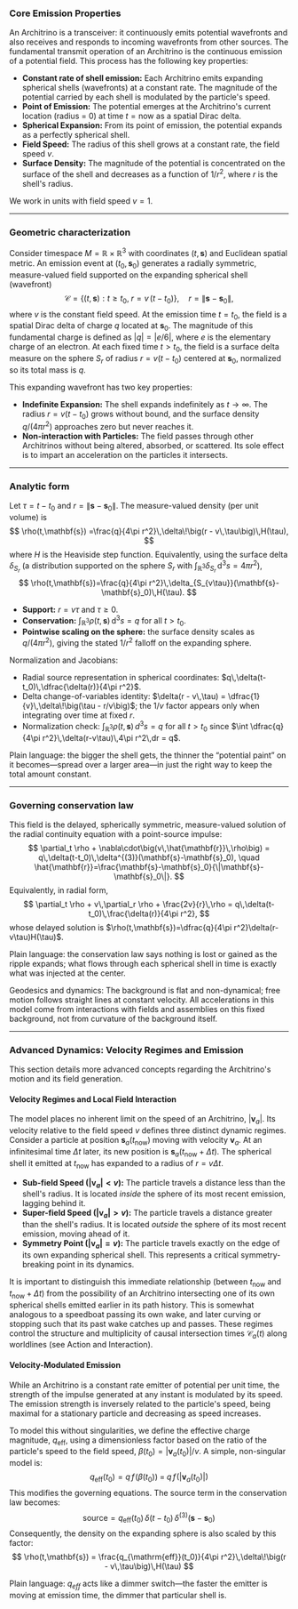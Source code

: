 ### Core Emission Properties

An Architrino is a transceiver: it continuously emits potential wavefronts and also receives and responds to incoming wavefronts from other sources. The fundamental transmit operation of an Architrino is the continuous emission of a potential field. This process has the following key properties:

-   **Constant rate of shell emission:** Each Architrino emits expanding spherical shells (wavefronts) at a constant rate. The magnitude of the potential carried by each shell is modulated by the particle's speed.
-   **Point of Emission:** The potential emerges at the Architrino's current location (radius = 0) at time $t=\text{now}$ as a spatial Dirac delta.
-   **Spherical Expansion:** From its point of emission, the potential expands as a perfectly spherical shell.
-   **Field Speed:** The radius of this shell grows at a constant rate, the field speed $v$.
-   **Surface Density:** The magnitude of the potential is concentrated on the surface of the shell and decreases as a function of $1/r^2$, where $r$ is the shell's radius.

We work in units with field speed $v=1$.

---

### Geometric characterization

Consider timespace $M=\mathbb{R}\times\mathbb{R}^3$ with coordinates $(t,\mathbf{s})$ and Euclidean spatial metric. An emission event at $(t_0,\mathbf{s}_0)$ generates a radially symmetric, measure-valued field supported on the expanding spherical shell (wavefront)
$$
\mathcal{C}=\{(t,\mathbf{s}) : t\ge t_0,\; r = v\,(t-t_0)\},\quad r=\|\mathbf{s}-\mathbf{s}_0\|,
$$
where $v$ is the constant field speed. At the emission time $t=t_0$, the field is a spatial Dirac delta of charge $q$ located at $\mathbf{s}_0$. The magnitude of this fundamental charge is defined as $|q| = |e/6|$, where $e$ is the elementary charge of an electron. At each fixed time $t>t_0$, the field is a surface delta measure on the sphere $S_{r}$ of radius $r=v(t-t_0)$ centered at $\mathbf{s}_0$, normalized so its total mass is $q$.

This expanding wavefront has two key properties:
-   **Indefinite Expansion:** The shell expands indefinitely as $t \to \infty$. The radius $r = v(t-t_0)$ grows without bound, and the surface density $q/(4\pi r^2)$ approaches zero but never reaches it.
-   **Non-interaction with Particles:** The field passes through other Architrinos without being altered, absorbed, or scattered. Its sole effect is to impart an acceleration on the particles it intersects.

---

### Analytic form

Let $\tau=t-t_0$ and $r=\|\mathbf{s}-\mathbf{s}_0\|$. The measure-valued density (per unit volume) is
$$
\rho(t,\mathbf{s})
=\frac{q}{4\pi r^2}\,\delta\!\big(r - v\,\tau\big)\,H(\tau),
$$
where $H$ is the Heaviside step function. Equivalently, using the surface delta $\delta_{S_r}$ (a distribution supported on the sphere $S_r$ with $\int_{\mathbb{R}^3}\delta_{S_r}\,\mathrm{d}^3s=4\pi r^2$),
$$
\rho(t,\mathbf{s})=\frac{q}{4\pi r^2}\,\delta_{S_{v\tau}}(\mathbf{s}-\mathbf{s}_0)\,H(\tau).
$$
- **Support:** $r=v\tau$ and $\tau\ge 0$.
- **Conservation:** $\displaystyle \int_{\mathbb{R}^3}\rho(t,\mathbf{s})\,\mathrm{d}^3s = q$ for all $t>t_0$.
- **Pointwise scaling on the sphere:** the surface density scales as $q/(4\pi r^2)$, giving the stated $1/r^2$ falloff on the expanding sphere.

Normalization and Jacobians:
- Radial source representation in spherical coordinates: $q\,\delta(t-t_0)\,\dfrac{\delta(r)}{4\pi r^2}$.
- Delta change-of-variables identity: $\delta(r - v\,\tau) = \dfrac{1}{v}\,\delta\!\big(\tau - r/v\big)$; the $1/v$ factor appears only when integrating over time at fixed $r$.
- Normalization check: $\displaystyle \int_{\mathbb{R}^3}\rho(t,\mathbf{s})\,d^3s = q$ for all $t>t_0$ since $\int \dfrac{q}{4\pi r^2}\,\delta(r-v\tau)\,4\pi r^2\,dr = q$.

Plain language: the bigger the shell gets, the thinner the “potential paint” on it becomes—spread over a larger area—in just the right way to keep the total amount constant.

---

### Governing conservation law

This field is the delayed, spherically symmetric, measure-valued solution of the radial continuity equation with a point-source impulse:
$$
\partial_t \rho + \nabla\cdot\big(v\,\hat{\mathbf{r}}\,\rho\big) = q\,\delta(t-t_0)\,\delta^{(3)}(\mathbf{s}-\mathbf{s}_0),
\quad \hat{\mathbf{r}}=\frac{\mathbf{s}-\mathbf{s}_0}{\|\mathbf{s}-\mathbf{s}_0\|}.
$$
Equivalently, in radial form,
$$
\partial_t \rho + v\,\partial_r \rho + \frac{2v}{r}\,\rho = q\,\delta(t-t_0)\,\frac{\delta(r)}{4\pi r^2},
$$
whose delayed solution is $\rho(t,\mathbf{s})=\dfrac{q}{4\pi r^2}\delta(r-v\tau)H(\tau)$.

Plain language: the conservation law says nothing is lost or gained as the ripple expands; what flows through each spherical shell in time is exactly what was injected at the center.

Geodesics and dynamics: The background is flat and non-dynamical; free motion follows straight lines at constant velocity. All accelerations in this model come from interactions with fields and assemblies on this fixed background, not from curvature of the background itself.

---

### Advanced Dynamics: Velocity Regimes and Emission

This section details more advanced concepts regarding the Architrino's motion and its field generation.

#### **Velocity Regimes and Local Field Interaction**
The model places no inherent limit on the speed of an Architrino, $|\mathbf{v}_a|$. Its velocity relative to the field speed $v$ defines three distinct dynamic regimes. Consider a particle at position $\mathbf{s}_a(t_{\text{now}})$ moving with velocity $\mathbf{v}_a$. At an infinitesimal time $\Delta t$ later, its new position is $\mathbf{s}_a(t_{\text{now}} + \Delta t)$. The spherical shell it emitted at $t_{\text{now}}$ has expanded to a radius of $r = v \Delta t$.

-   **Sub-field Speed ($|\mathbf{v}_a| < v$):** The particle travels a distance less than the shell's radius. It is located *inside* the sphere of its most recent emission, lagging behind it.
-   **Super-field Speed ($|\mathbf{v}_a| > v$):** The particle travels a distance greater than the shell's radius. It is located *outside* the sphere of its most recent emission, moving ahead of it.
-   **Symmetry Point ($|\mathbf{v}_a| = v$):** The particle travels exactly on the edge of its own expanding spherical shell. This represents a critical symmetry-breaking point in its dynamics.

It is important to distinguish this immediate relationship (between $t_{\text{now}}$ and $t_{\text{now}} + \Delta t$) from the possibility of an Architrino intersecting one of its own spherical shells emitted earlier in its path history. This is somewhat analogous to a speedboat passing its own wake, and later curving or stopping such that its past wake catches up and passes. These regimes control the structure and multiplicity of causal intersection times $\mathcal{C}_a(t)$ along worldlines (see Action and Interaction).

#### **Velocity-Modulated Emission**
While an Architrino is a constant rate emitter of potential per unit time, the strength of the impulse generated at any instant is modulated by its speed. The emission strength is inversely related to the particle's speed, being maximal for a stationary particle and decreasing as speed increases.

To model this without singularities, we define the effective charge magnitude, $q_{\mathrm{eff}}$, using a dimensionless factor based on the ratio of the particle's speed to the field speed, $\beta(t_0) = |\mathbf{v}_a(t_0)|/v$. A simple, non-singular model is:
$$
q_{\mathrm{eff}}(t_0) = q\,f\!\big(\beta(t_0)\big) \;=\; q\,f\!\big(|\mathbf{v}_a(t_0)|\big)
$$
This modifies the governing equations. The source term in the conservation law becomes:
$$
\text{source} = q_{\mathrm{eff}}(t_0)\,\delta(t-t_0)\,\delta^{(3)}(\mathbf{s}-\mathbf{s}_0)
$$
Consequently, the density on the expanding sphere is also scaled by this factor:
$$
\rho(t,\mathbf{s}) = \frac{q_{\mathrm{eff}}(t_0)}{4\pi r^2}\,\delta\!\big(r - v\,\tau\big)\,H(\tau)
$$

Plain language: $q_{eff}$ acts like a dimmer switch—the faster the emitter is moving at emission time, the dimmer that particular shell is.

